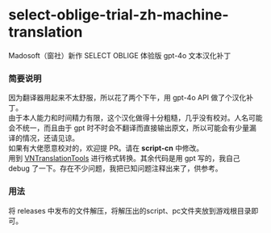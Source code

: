 # select-oblige-trial-zh-machine-translation
Madosoft（窗社）新作 SELECT OBLIGE 体验版 gpt-4o 文本汉化补丁
### 简要说明  
因为翻译器用起来不太舒服，所以花了两个下午，用 gpt-4o API 做了个汉化补丁。  
由于本人能力和时间精力有限，这个汉化做得十分粗糙，几乎没有校对。人名可能会不统一，而且由于 gpt 时不时会不翻译而直接输出原文，所以可能会有少量漏译的情况，还请见谅。  
如果有大佬愿意校对的，欢迎提 PR。请在 **script-cn** 中修改。  
用到 [VNTranslationTools](https://github.com/arcusmaximus/VNTranslationTools) 进行格式转换。其余代码是用 gpt 写的，我自己 debug 了一下。存在不少问题，我把已知问题注释出来了，供参考。  
### 用法
将 releases 中发布的文件解压，将解压出的script、pc文件夹放到游戏根目录即可。
